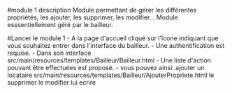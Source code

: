 #module 1 description
Module permettant de gérer les différentes propriétés, les ajouter, les supprimer, les modifier...
Module esssentiellement géré par le bailleur.

#Lancer le module 1
        - A la page d'accueil cliqué sur l'îcone indiquant que vous souhaitez entrer dans l'interface du bailleur.
        - Une authentification est requise.
        - Dans son interface src/main/resources/templates/Bailleur/Bailleur.html
        - Une liste d'action pouvant être effectuées est proposé.
        - vous pouvez ainsi:
                ajouter un locataire src/main/resources/templates/Bailleur/AjouterPropriete.html
                le supprimer
                le modifier
                lui ecrire